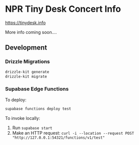 # NPR Tiny Desk Concert Info

https://tinydesk.info

More info coming soon....

## Development

### Drizzle Migrations

```bash
drizzle-kit generate
drizzle-kit migrate
```

### Supabase Edge Functions

To deploy:
```bash
supabase functions deploy test
```

To invoke locally:
  1. Run `supabase start` 
  2. Make an HTTP request: `curl -i --location --request POST "http://127.0.0.1:54321/functions/v1/test"`
